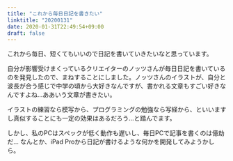 ```yaml
---
title: "これから毎日日記を書きたい"
linktitle: "20200131"
date: 2020-01-31T22:49:54+09:00
draft: false
---
```



これから毎日、短くてもいいので日記を書いていきたいなと思っています。

自分が影響受けまくっているクリエイターのノッツさんが毎日日記を書いているのを発見したので、まねすることにしました。ノッツさんのイラストが、自分と波長が合う感じで中学の頃から大好きなんですが、書かれる文章もすごい好きなんですよね…ああいう文章が書きたい。

イラストの練習なら模写から、プログラミングの勉強なら写経から、といいますし真似することにも一定の効果はあるだろう…と踏んでます。

しかし、私のPCはスペックが低く動作も遅いし、毎日PCで記事を書くのは億劫だ…
なんとか、iPad Proから日記が書けるような何かを開発してみようかしら。
